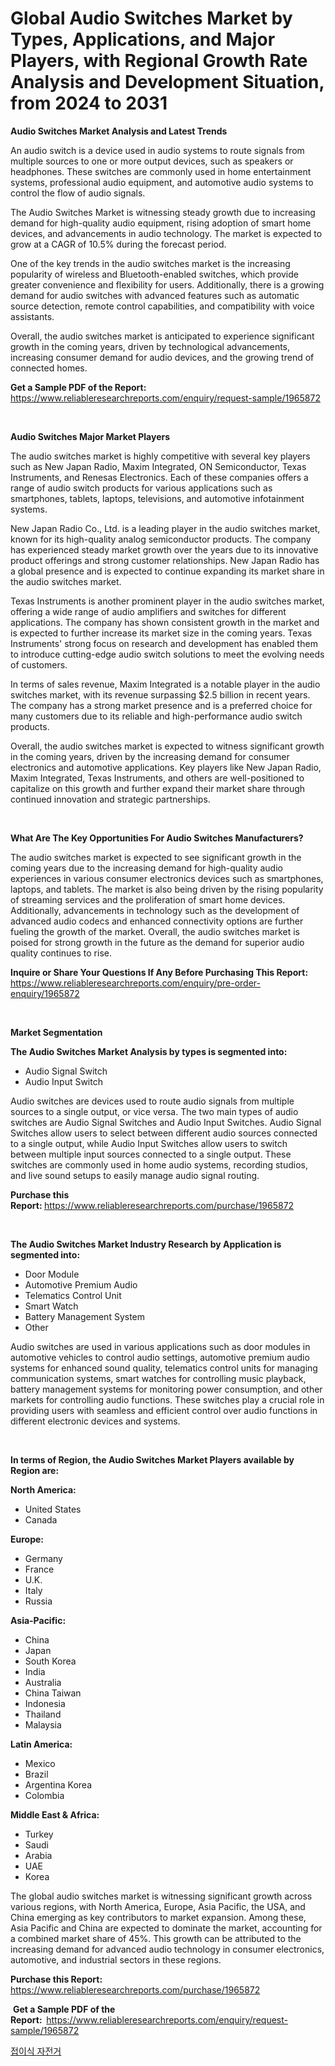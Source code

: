 <p><h1>Global Audio Switches Market by Types, Applications, and Major Players, with Regional Growth Rate Analysis and Development Situation, from 2024 to 2031</h1></p><p><strong>Audio Switches Market Analysis and Latest Trends</strong></p>
<p><p>An audio switch is a device used in audio systems to route signals from multiple sources to one or more output devices, such as speakers or headphones. These switches are commonly used in home entertainment systems, professional audio equipment, and automotive audio systems to control the flow of audio signals.</p><p>The Audio Switches Market is witnessing steady growth due to increasing demand for high-quality audio equipment, rising adoption of smart home devices, and advancements in audio technology. The market is expected to grow at a CAGR of 10.5% during the forecast period.</p><p>One of the key trends in the audio switches market is the increasing popularity of wireless and Bluetooth-enabled switches, which provide greater convenience and flexibility for users. Additionally, there is a growing demand for audio switches with advanced features such as automatic source detection, remote control capabilities, and compatibility with voice assistants.</p><p>Overall, the audio switches market is anticipated to experience significant growth in the coming years, driven by technological advancements, increasing consumer demand for audio devices, and the growing trend of connected homes.</p></p>
<p><strong>Get a Sample PDF of the Report:&nbsp;</strong> <a href="https://www.reliableresearchreports.com/enquiry/request-sample/1965872">https://www.reliableresearchreports.com/enquiry/request-sample/1965872</a></p>
<p>&nbsp;</p>
<p><strong>Audio Switches Major Market Players</strong></p>
<p><p>The audio switches market is highly competitive with several key players such as New Japan Radio, Maxim Integrated, ON Semiconductor, Texas Instruments, and Renesas Electronics. Each of these companies offers a range of audio switch products for various applications such as smartphones, tablets, laptops, televisions, and automotive infotainment systems.</p><p>New Japan Radio Co., Ltd. is a leading player in the audio switches market, known for its high-quality analog semiconductor products. The company has experienced steady market growth over the years due to its innovative product offerings and strong customer relationships. New Japan Radio has a global presence and is expected to continue expanding its market share in the audio switches market.</p><p>Texas Instruments is another prominent player in the audio switches market, offering a wide range of audio amplifiers and switches for different applications. The company has shown consistent growth in the market and is expected to further increase its market size in the coming years. Texas Instruments' strong focus on research and development has enabled them to introduce cutting-edge audio switch solutions to meet the evolving needs of customers.</p><p>In terms of sales revenue, Maxim Integrated is a notable player in the audio switches market, with its revenue surpassing $2.5 billion in recent years. The company has a strong market presence and is a preferred choice for many customers due to its reliable and high-performance audio switch products.</p><p>Overall, the audio switches market is expected to witness significant growth in the coming years, driven by the increasing demand for consumer electronics and automotive applications. Key players like New Japan Radio, Maxim Integrated, Texas Instruments, and others are well-positioned to capitalize on this growth and further expand their market share through continued innovation and strategic partnerships.</p></p>
<p>&nbsp;</p>
<p><strong>What Are The Key Opportunities For Audio Switches Manufacturers?</strong></p>
<p><p>The audio switches market is expected to see significant growth in the coming years due to the increasing demand for high-quality audio experiences in various consumer electronics devices such as smartphones, laptops, and tablets. The market is also being driven by the rising popularity of streaming services and the proliferation of smart home devices. Additionally, advancements in technology such as the development of advanced audio codecs and enhanced connectivity options are further fueling the growth of the market. Overall, the audio switches market is poised for strong growth in the future as the demand for superior audio quality continues to rise.</p></p>
<p><strong>Inquire or Share Your Questions If Any Before Purchasing This Report:</strong> <a href="https://www.reliableresearchreports.com/enquiry/pre-order-enquiry/1965872">https://www.reliableresearchreports.com/enquiry/pre-order-enquiry/1965872</a></p>
<p>&nbsp;</p>
<p><strong>Market Segmentation</strong></p>
<p><strong>The Audio Switches Market Analysis by types is segmented into:</strong></p>
<p><ul><li>Audio Signal Switch</li><li>Audio Input Switch</li></ul></p>
<p><p>Audio switches are devices used to route audio signals from multiple sources to a single output, or vice versa. The two main types of audio switches are Audio Signal Switches and Audio Input Switches. Audio Signal Switches allow users to select between different audio sources connected to a single output, while Audio Input Switches allow users to switch between multiple input sources connected to a single output. These switches are commonly used in home audio systems, recording studios, and live sound setups to easily manage audio signal routing.</p></p>
<p><strong>Purchase this Report:&nbsp;</strong><a href="https://www.reliableresearchreports.com/purchase/1965872">https://www.reliableresearchreports.com/purchase/1965872</a></p>
<p>&nbsp;</p>
<p><strong>The Audio Switches Market Industry Research by Application is segmented into:</strong></p>
<p><ul><li>Door Module</li><li>Automotive Premium Audio</li><li>Telematics Control Unit</li><li>Smart Watch</li><li>Battery Management System</li><li>Other</li></ul></p>
<p><p>Audio switches are used in various applications such as door modules in automotive vehicles to control audio settings, automotive premium audio systems for enhanced sound quality, telematics control units for managing communication systems, smart watches for controlling music playback, battery management systems for monitoring power consumption, and other markets for controlling audio functions. These switches play a crucial role in providing users with seamless and efficient control over audio functions in different electronic devices and systems.</p></p>
<p>&nbsp;</p>
<p><strong>In terms of Region, the Audio Switches Market Players available by Region are:</strong></p>
<p>
    <p> <strong> North America: </strong>
        <ul>
            <li>United States</li>
            <li>Canada</li>
        </ul>
        </p> 
    <p> <strong> Europe: </strong>
        <ul>
            <li>Germany</li>
            <li>France</li>
            <li>U.K.</li>
            <li>Italy</li>
            <li>Russia</li>
        </ul>
        </p> 
    <p> <strong> Asia-Pacific: </strong>
        <ul>
            <li>China</li>
            <li>Japan</li>
            <li>South Korea</li>
            <li>India</li>
            <li>Australia</li>
            <li>China Taiwan</li>
            <li>Indonesia</li>
            <li>Thailand</li>
            <li>Malaysia</li>
        </ul>
        </p> 
    <p> <strong> Latin America: </strong>
        <ul>
            <li>Mexico</li>
            <li>Brazil</li>
            <li>Argentina Korea</li>
            <li>Colombia</li>
        </ul>
        </p> 
    <p> <strong> Middle East & Africa: </strong>
        <ul>
            <li>Turkey</li>
            <li>Saudi</li>
            <li>Arabia</li>
            <li>UAE</li>
            <li>Korea</li>
        </ul>
    </p>
    </p>
<p><p>The global audio switches market is witnessing significant growth across various regions, with North America, Europe, Asia Pacific, the USA, and China emerging as key contributors to market expansion. Among these, Asia Pacific and China are expected to dominate the market, accounting for a combined market share of 45%. This growth can be attributed to the increasing demand for advanced audio technology in consumer electronics, automotive, and industrial sectors in these regions.</p></p>
<p><strong>Purchase this Report: </strong><a href="https://www.reliableresearchreports.com/purchase/1965872">https://www.reliableresearchreports.com/purchase/1965872</a></p>
<p>&nbsp;<strong>Get a Sample PDF of the Report:&nbsp;&nbsp;</strong><a href="https://www.reliableresearchreports.com/enquiry/request-sample/1965872">https://www.reliableresearchreports.com/enquiry/request-sample/1965872</a></p>
<p><strong></strong></p>
<p><p><a href="https://github.com/jntpkh496620/Market-Research-Report-List-1/blob/main/15925178371.md">접이식 자전거</a></p></p>